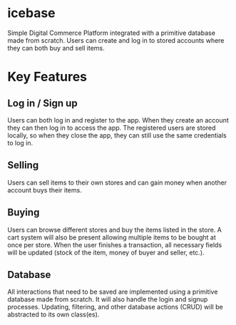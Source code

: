 # icebase
Simple Digital Commerce Platform integrated with a primitive database made from scratch. Users can create and log in to stored accounts where they can both buy and sell items.

# Key Features

## Log in / Sign up
Users can both log in and register to the app. When they create an account they
can then log in to access the app. The registered users are stored locally, so
when they close the app, they can still use the same credentials to log in.

## Selling
Users can sell items to their own stores and can gain money when another
account buys their items.

## Buying
Users can browse different stores and buy the items listed in the store. A cart
system will also be present allowing multiple items to be bought at once per
store. When the user finishes a transaction, all necessary fields will be updated
(stock of the item, money of buyer and seller, etc.).

## Database
All interactions that need to be saved are implemented using a primitive database
made from scratch. It will also handle the login and signup processes. Updating,
filtering, and other database actions (CRUD) will be abstracted to its own
class(es).
